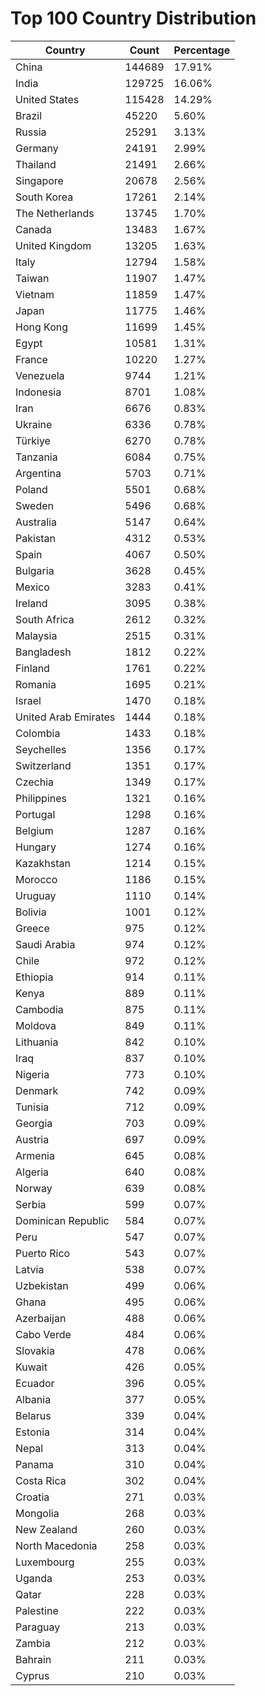 # Top 100 Country Distribution
| Country | Count | Percentage |
|----|----|----|
| China | 144689 | 17.91% |
| India | 129725 | 16.06% |
| United States | 115428 | 14.29% |
| Brazil | 45220 | 5.60% |
| Russia | 25291 | 3.13% |
| Germany | 24191 | 2.99% |
| Thailand | 21491 | 2.66% |
| Singapore | 20678 | 2.56% |
| South Korea | 17261 | 2.14% |
| The Netherlands | 13745 | 1.70% |
| Canada | 13483 | 1.67% |
| United Kingdom | 13205 | 1.63% |
| Italy | 12794 | 1.58% |
| Taiwan | 11907 | 1.47% |
| Vietnam | 11859 | 1.47% |
| Japan | 11775 | 1.46% |
| Hong Kong | 11699 | 1.45% |
| Egypt | 10581 | 1.31% |
| France | 10220 | 1.27% |
| Venezuela | 9744 | 1.21% |
| Indonesia | 8701 | 1.08% |
| Iran | 6676 | 0.83% |
| Ukraine | 6336 | 0.78% |
| Türkiye | 6270 | 0.78% |
| Tanzania | 6084 | 0.75% |
| Argentina | 5703 | 0.71% |
| Poland | 5501 | 0.68% |
| Sweden | 5496 | 0.68% |
| Australia | 5147 | 0.64% |
| Pakistan | 4312 | 0.53% |
| Spain | 4067 | 0.50% |
| Bulgaria | 3628 | 0.45% |
| Mexico | 3283 | 0.41% |
| Ireland | 3095 | 0.38% |
| South Africa | 2612 | 0.32% |
| Malaysia | 2515 | 0.31% |
| Bangladesh | 1812 | 0.22% |
| Finland | 1761 | 0.22% |
| Romania | 1695 | 0.21% |
| Israel | 1470 | 0.18% |
| United Arab Emirates | 1444 | 0.18% |
| Colombia | 1433 | 0.18% |
| Seychelles | 1356 | 0.17% |
| Switzerland | 1351 | 0.17% |
| Czechia | 1349 | 0.17% |
| Philippines | 1321 | 0.16% |
| Portugal | 1298 | 0.16% |
| Belgium | 1287 | 0.16% |
| Hungary | 1274 | 0.16% |
| Kazakhstan | 1214 | 0.15% |
| Morocco | 1186 | 0.15% |
| Uruguay | 1110 | 0.14% |
| Bolivia | 1001 | 0.12% |
| Greece | 975 | 0.12% |
| Saudi Arabia | 974 | 0.12% |
| Chile | 972 | 0.12% |
| Ethiopia | 914 | 0.11% |
| Kenya | 889 | 0.11% |
| Cambodia | 875 | 0.11% |
| Moldova | 849 | 0.11% |
| Lithuania | 842 | 0.10% |
| Iraq | 837 | 0.10% |
| Nigeria | 773 | 0.10% |
| Denmark | 742 | 0.09% |
| Tunisia | 712 | 0.09% |
| Georgia | 703 | 0.09% |
| Austria | 697 | 0.09% |
| Armenia | 645 | 0.08% |
| Algeria | 640 | 0.08% |
| Norway | 639 | 0.08% |
| Serbia | 599 | 0.07% |
| Dominican Republic | 584 | 0.07% |
| Peru | 547 | 0.07% |
| Puerto Rico | 543 | 0.07% |
| Latvia | 538 | 0.07% |
| Uzbekistan | 499 | 0.06% |
| Ghana | 495 | 0.06% |
| Azerbaijan | 488 | 0.06% |
| Cabo Verde | 484 | 0.06% |
| Slovakia | 478 | 0.06% |
| Kuwait | 426 | 0.05% |
| Ecuador | 396 | 0.05% |
| Albania | 377 | 0.05% |
| Belarus | 339 | 0.04% |
| Estonia | 314 | 0.04% |
| Nepal | 313 | 0.04% |
| Panama | 310 | 0.04% |
| Costa Rica | 302 | 0.04% |
| Croatia | 271 | 0.03% |
| Mongolia | 268 | 0.03% |
| New Zealand | 260 | 0.03% |
| North Macedonia | 258 | 0.03% |
| Luxembourg | 255 | 0.03% |
| Uganda | 253 | 0.03% |
| Qatar | 228 | 0.03% |
| Palestine | 222 | 0.03% |
| Paraguay | 213 | 0.03% |
| Zambia | 212 | 0.03% |
| Bahrain | 211 | 0.03% |
| Cyprus | 210 | 0.03% |
